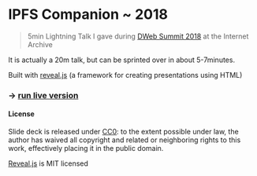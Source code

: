 # IPFS Companion ~ 2018

> 5min Lightning Talk I gave during [DWeb Summit 2018](https://web.archive.org/web/20180805013343/https://decentralizedweb.net/) at the Internet Archive

It is actually a 20m talk, but can be sprinted over in about 5-7minutes.

Built with [reveal.js](http://revealjs.com/) (a framework for creating presentations using HTML)

### → [run live version](https://ipfs.io/ipfs/bafybeignllci2pt736nb6qfday6kgrchz37lupjlpms45zfo5ecsexitti)

#### License

Slide deck is released under [CC0](LICENSE): to the extent possible under law, the author has waived all copyright and related or neighboring rights to this work, effectively placing it in the public domain.

[Reveal.js](https://github.com/hakimel/reveal.js) is MIT licensed
